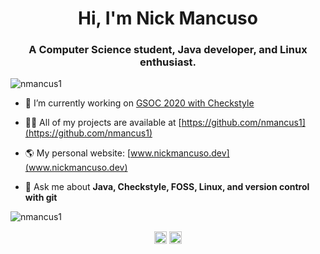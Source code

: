 <h1 align="center">Hi, I'm Nick Mancuso</h1>
<h3 align="center">A Computer Science student, Java developer, and Linux enthusiast.</h3>
<p align="left"> <img src="https://komarev.com/ghpvc/?username=nmancus1" alt="nmancus1" /> </p>

- 🔭 I’m currently working on [GSOC 2020 with Checkstyle](https://github.com/checkstyle/checkstyle/projects/8?add_cards_query=is%3Aopen)

- 👨‍💻 All of my projects are available at [https://github.com/nmancus1](https://github.com/nmancus1)

- 🌎 My personal website: [www.nickmancuso.dev](www.nickmancuso.dev)

- 💬 Ask me about **Java, Checkstyle, FOSS, Linux, and version control with git**

<img src="https://github-readme-stats.vercel.app/api?username=nmancus1&show_icons=true" alt="nmancus1" /> </p>

<p align="center">
<a href="https://www.linkedin.com/in/nick-mancuso-961352170?lipi=urn%3ali%3apage%3ad_flagship3_profile_view_base_contact_details%3b0zpnntttrto6gr1dldgc%2bg%3d%3d" target="blank"><img align="center" src="https://cdn.jsdelivr.net/npm/simple-icons@3.0.1/icons/linkedin.svg" alt="https://www.linkedin.com/in/nick-mancuso-961352170?lipi=urn%3ali%3apage%3ad_flagship3_profile_view_base_contact_details%3b0zpnntttrto6gr1dldgc%2bg%3d%3d" height="20" width="20" /></a>
<a href="https://stackoverflow.com/users/13160102/nick-mancuso" target="blank"><img align="center" src="https://cdn.jsdelivr.net/npm/simple-icons@3.0.1/icons/stackoverflow.svg" alt="https://stackoverflow.com/users/13160102/nick-mancuso" height="20" width="20" /></a>
</p>
